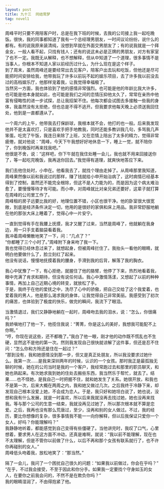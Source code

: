 ```yaml
---
layout: post
title: 九十三  同结鸳梦
tag: novel1
---
```


周峰平时只要不用陪客户时，总是在我下班的时候，去我的公司接上我一起吃晚饭。很快，我的同事都知道了我有一个总经理男朋友，一时间议论纷纷，说什么的都有。有的说我原来装清纯，没想到早就在外面交男朋友了；有的说我就是一个拜金女，一般人看不起，只找有钱人；还有的说这未必是正牌的男朋友，对方有家室了也不一定。我既无从解释，也不想解释，但从中知道了一个道理，很多事情不是当事人，你根本不知道人家以前经历过什么，为什么现在是这个样子。<br />
到了周末，虽然周峰还是要经常出去见客户，陪客户出去玩和吃饭，但他还是尽可能把时间安排给我，他带我玩了许多以前玩不起的娱乐项目，去了许多我以前没去过的高档娱乐厅，他那样宠着我，让我觉得幸福极了。<br />
当然另一方面，我也体验到了他的感情非常强烈。也可能是他的年龄比我大许多，也可能是他本身就如此，也可能是我们之间的恋情压抑他太久了，常常在亲热中他富有侵略性的进一步试探，总让我招架不住。他每次都会试图去多接触一些我的身体，我虽然没有太拒绝，但也总是不得不逃开。但我要求他每天晚上必须送我回住处，他到是一直都遵从了。

一个周六的上午，他带我去打保龄球，我根本就不会，他打的也一般。后来我发现他并不是太喜欢打，只是喜欢手把手地教我，同时还能多教训我几句，多骂我几声笨蛋。吃完了午饭，我连日来除了上班，又在恋情上陪出了太多的精力，觉得非常疲倦，就对他说：“周峰，今天下午我想好好地休息一下，睡上一觉，就不陪你了，你到晚饭时再来找我吧。”<br />
他很是不舍，说：“这样吧，你下午就在我住处睡一会儿，我也就不用来回接送你了，等一起吃完晚饭，我再送你回去。”我觉得有道理，就爽快地答应下来。

我们去他住处时，小申在。他看我去了，就找个理由走掉了。从周峰那里我知道，周峰果然像以前和我说过的那样，赚了钱就给小申开始治病了，这时病情已经基本得到了控制，虽然还不能完全根除，但这不是人力能为的，而是因为这个病太难治愈了，要慢慢等待才有可能。而小申，对周峰就比对亲兄弟还要好，这辈子就打算在周峰的公司里工作了。<br />
周峰租的房子远要比我的好，地理位置不错，小区也很干净。他的卧室很大很宽敞，到底是经济条件决定一切，他用的是很好的家俱和床上用品。我非常舒服地躺在他的那张大床上睡着了，觉得心中一片安宁。

一直到觉得有手在我腰上抚摸，我才又醒了过来，当然是周峰了，他就躺在我身边，用一只手支着脑袋看着我。<br />
我冲着周峰懒散地笑了一下，问：“几点了？”<br />
“你都睡了三个小时了。”周峰附下身来吻了我一下。<br />
我也觉得已经休息过来了，就想起身，但被周峰拦住了。我抬头一看他的眼睛，就明白他要做什么了，脸立刻红了起来。<br />
他没有说话，慢慢地抚摸着我的腰身，手滑到我的后背，解落了我的胸衣。

我心中犹豫了一下，有心拒绝，就握住了他的胳臂，他停了下来，热烈地看着我，眼中充满了肯求和期待，但没有说任何话。我心中激情荡漾，又想起了以前的种种事情，再加上自己近期心境的转变，就放松了手。<br />
于是，我终于在他的爱抚之中，洗尽了心中的骄傲，把自己交给了这个我爱着，也爱着我的男人，他是那么渴求我的身体，让我觉得自己非常美丽。我感受到了初次的痛苦，也体验到了极度的快乐，做完的瞬间，我流下了眼泪。

当激情退过，我们又静静地躺在一起时，周峰吻去我的泪水，说：“怎么，你很痛吗？”<br />
我娇嗔地打了他一下，他揽住我说：“菁菁，你是这么的美好，我想我可能配不上你啊。”<br />
“哼，你现在说这些，还不都晚了。”我白了他一眼，刚才他的动作既不慌乱也不生硬，显然这不是他的第一次。然则我发现自己很快就谅解了这件事，但还是忍不住问：“怎么你和方玲还是住在一起过？”<br />
“那到没有，我和她感情没到那一步，但又是真正处朋友，所以我没要求过她什么。我第一次……是我来深圳两年的时候，认识的一个女孩。那时我正是最孤独无聊的时候，她在的公司当时是我的一个客户，我经常跑过去和那里的职员聊天，和她也熟起来。有次她求我到她的住处去搬些东西，我当然乐于帮忙，就去了。结果……也不怪她，是我自己一时把握不住，就和她发生了关系。她很开放，和我也不是第一次，后来大概在两周之内，我和她又做过几次。之后我终于冷静下来，却发现自己根本没爱上她，不会成为恋人。于是，我只好和她坦白说了，她也说，没想和我有什么发展，就是一时喜欢，所以后来我就没再去找过她，她也没再来找我。等与那个公司的生意一结束，我就没再见过她了，所以那次根本就不算是恋爱。之后，我再也没有那么荒唐过，至少，没再和别的女人做过。不过，我的经历，要比你想像的复杂，很多事情我不能一一向你解释，但以后我保证只爱你一个女人，好吗？你能理解吗？”<br />
我静静地听着，都能感觉到自己变得有些僵硬了。当他讲完时，我叹了口气，心里想着，要求男人在这方面不冲动，还真是难啊，就说：“我以前不能理解，现在也不太理解，但是不管你以前做了什么，以后不再和那个女孩有联系就行了，也不许你再碰别的女人。”<br />
周峰低头吻着我，放松地笑了：“那当然。”

隔了一会儿，我问了一个困扰自己很久的问题：“如果我以前做过，你会在乎吗？”<br />
“在乎，不过我会接受，不至于因此和你分手。如果我一定要找个守身如玉的女人，在要你之前我会问的，不然不是在欺负你吗？”<br />
我的眼睛湿润了，不由得抱紧了他。
